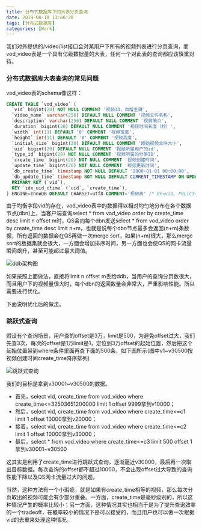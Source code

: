 ```yaml
---
title: 分布式数据库下的大表分页查询
date: 2019-08-18 13:06:28
tags: [分布式数据库]
categories: [Work]
---
```


我们对外提供的/video/list接口会对某用户下所有的视频列表进行分页查询，而vod_video表是一个具有亿级数据量的大表，任何一个对此表的查询都应该慎重对待。

### 分布式数据库大表查询的常见问题

vod_video表的schema像这样：

```sql
CREATE TABLE `vod_video` (
  `vid` bigint(20) NOT NULL COMMENT '视频ID，自增主键',
  `video_name` varchar(256) DEFAULT NULL COMMENT '视频文件名称',
  `description` varchar(256) DEFAULT NULL COMMENT '视频简介',
  `duration` bigint(20) DEFAULT NULL COMMENT '视频时间长度（秒）',
  `width` int(11) DEFAULT '0' COMMENT '视频宽度',
  `height` int(11) DEFAULT '0' COMMENT '视频高度',
  `initial_size` bigint(20) DEFAULT NULL COMMENT '原始视频文件大小',
  `uid` bigint(20) DEFAULT NULL COMMENT '视频所属用户的id',
  `type_id` bigint(20) NOT NULL COMMENT '视频所属的分类ID',
  `create_time` bigint(20) NOT NULL COMMENT '视频创建时间',
  `update_time` bigint(20) NOT NULL COMMENT '视频更新时间',
  `db_create_time` timestamp NOT NULL DEFAULT '2000-01-01 00:00:00',
  `db_update_time` timestamp NOT NULL DEFAULT CURRENT_TIMESTAMP ON UPDATE CURRENT_TIMESTAMP,
  PRIMARY KEY (`vid`),
  KEY `idx_uid_ctime` (`uid`, `create_time`),
) ENGINE=InnoDB DEFAULT CHARSET=utf8 COMMENT='视频表' /* BF=vid, POLICY=user, STARTID=8001, AUTO_INCREMENT_COLUMN=vid, ASSIGNIDTYPE=USB */;

```

由于均衡字段vid的存在，vod_video表中的数据得以相对均匀地分布在各个数据节点(dbn)上，当客户端查询select * from vod_video order by create_time desc limit n offset m时，QS会向每个dbn发送select * from vod_video order by create_time desc limit n+m，也就是说每个dbn节点最多会返回(n+m)条数据，所有返回的数据会在QS再做一次merge sort，如果(n+m)很大，那么merge sort的数据集就会很大，一方面会增加排序时间，另一方面也会使QS的网卡流量瞬间飙升，甚至可能超过最大阈值。

![ddb架构图](ddb架构图.png)

如果按照上面做法，直接将limit n offset m丢给ddb，当用户的查询分页数很大，而且用户下的视频量很大时，每个dbn的返回数量会非常大，严重影响性能。所以需要进行优化。

下面说明优化后的做法。

### 跳跃式查询

假设有个查询场景，用户查的offset是3万，limit是500，为避免offset过大，我们先查3次，每次的offset是1万limit是1，定位到3万offset的起始位置，然后把这个起始位置带到where条件里面再查下面的500条，如下图所示(图中v1~v30500按视频创建时间create_time降序排列)

![跳跃式查询](跳跃式查询.png)

我们的目标是拿到v30001~v30500的数据。

- 首先，select vid, create_time from vod_video where create_time<=32503651200000 limit 1 offset 9999拿到v10000；
- 然后，select vid, create_time from vod_video where create_time<=c1 limit 1 offset 10000拿到v20000；
- 接着，select vid, create_time from vod_video where create_time<=c2 limit 1 offset 10000拿到v30000；
- 最后，select * from vod_video where create_time<=c3 limit 500 offset 1拿到v30001~v30500

这其实是利用了create_time进行跳跃式查询，逐渐逼近v30000，最后再一次取出目标数据。每次查询的offset都不超过10000，不会出现offset过大导致的查询性能下降以及QS网卡流量过大的问题。

当然，这种方法有一个小瑕疵，就是如果有create_time相等的视频，那么每次分页取出的视频可能会有少部分重叠。一方面，create_time是毫秒级别的，所以这种情况产生的概率比较小；另一方面，这种情况其实也相当于是为了提升查询效率的一个tradeoff，在概率较小的情况下是可以接受的，而且用户也可以做一次根据vid的去重来处理这种情况。
